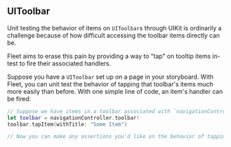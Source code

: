 ## UIToolbar

Unit testing the behavior of items on `UIToolbar`s through UIKit is ordinarily a challenge because of how
 difficult accessing the toolbar items directly can be.

Fleet aims to erase this pain by providing a way to "tap" on tooltip items in-test to fire their associated handlers.

Suppose you have a `UIToolbar` set up on a page in your storyboard. With Fleet, you can unit test the behavior of
 tapping that toolbar's items much more easily than before. With one simple line of code, an item's handler can be fired:
```swift
// Suppose we have items in a toolbar associated with `navigationController`
let toolbar = navigationController.toolbar!
toolbar.tapItem(withTitle: "Some Item")

// Now you can make any assertions you'd like on the behavior of tapping that item.
```
